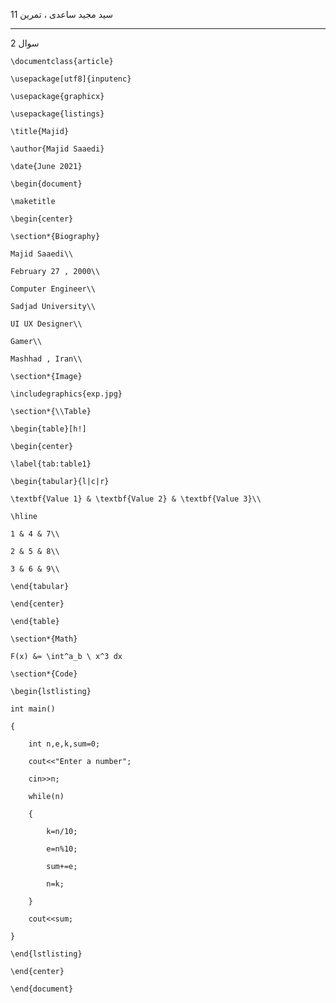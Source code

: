 سید مجید ساعدی ، تمرین 11

----------------------------

سوال 2
    
    \documentclass{article}

    \usepackage[utf8]{inputenc}

    \usepackage{graphicx}

    \usepackage{listings}

    \title{Majid}

    \author{Majid Saaedi}

    \date{June 2021}

    \begin{document}

    \maketitle

    \begin{center}

    \section*{Biography}

    Majid Saaedi\\

    February 27 , 2000\\

    Computer Engineer\\

    Sadjad University\\

    UI UX Designer\\
    
    Gamer\\

    Mashhad , Iran\\

    \section*{Image}

    \includegraphics{exp.jpg}

    \section*{\\Table}

    \begin{table}[h!]

    \begin{center}

    \label{tab:table1}

    \begin{tabular}{l|c|r}

    \textbf{Value 1} & \textbf{Value 2} & \textbf{Value 3}\\

    \hline

    1 & 4 & 7\\

    2 & 5 & 8\\

    3 & 6 & 9\\

    \end{tabular}

    \end{center}

    \end{table}

    \section*{Math}

    F(x) &= \int^a_b \ x^3 dx

    \section*{Code}

    \begin{lstlisting}

    int main()

    {

        int n,e,k,sum=0;

        cout<<"Enter a number";

        cin>>n;

        while(n)

        {

            k=n/10;

            e=n%10;

            sum+=e;

            n=k;

        }

        cout<<sum;

    }

    \end{lstlisting}

    \end{center}

    \end{document}
